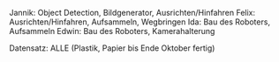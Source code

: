 Jannik: Object Detection, Bildgenerator, Ausrichten/Hinfahren
Felix: Ausrichten/Hinfahren, Aufsammeln, Wegbringen
Ida: Bau des Roboters, Aufsammeln
Edwin: Bau des Roboters, Kamerahalterung

Datensatz: ALLE (Plastik, Papier bis Ende Oktober fertig)
